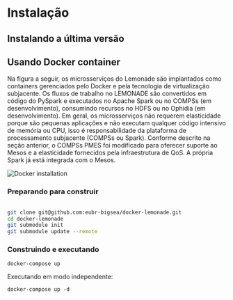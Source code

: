 # Instalação

## Instalando a última versão

## Usando Docker container

Na figura a seguir, os microsserviços do Lemonade são implantados como containers gerenciados pelo Docker e pela tecnologia de virtualização subjacente. Os fluxos de trabalho no LEMONADE são convertidos em código do PySpark e executados no Apache Spark ou no COMPSs (em desenvolvimento), consumindo recursos no HDFS ou no Ophidia (em desenvolvimento). Em geral, os microsserviços não requerem elasticidade porque são pequenas aplicações e não executam qualquer código intensivo de memória ou CPU, isso é responsabilidade da plataforma de processamento subjacente (COMPSs ou Spark). Conforme descrito na seção anterior, o COMPSs PMES foi modificado para oferecer suporte ao Mesos e a elasticidade fornecidos pela infraestrutura de QoS. A própria Spark já está integrada com o Mesos.

![Docker installation](/img/image1.jpg "Docker installation")
### Preparando para construir

```bash

git clone git@github.com:eubr-bigsea/docker-lemonade.git
cd docker-lemonade
git submodule init
git submodule update --remote

```

### Construindo e executando


```
docker-compose up
```

Executando em modo independente:

```
docker-compose up -d
```